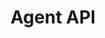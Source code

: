 ---
title: "Agent API"
type: "guide-and-reference"
latest_version: "0.2"
section_home: true
weight: 40
desc: "Interact with your customers by joining the messaging protocol as an agent."
color: "#ee5201"
---